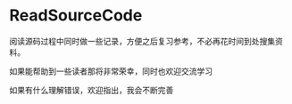 # ReadSourceCode
阅读源码过程中同时做一些记录，方便之后复习参考，不必再花时间到处搜集资料。

如果能帮助到一些读者那将非常荣幸，同时也欢迎交流学习

如果有什么理解错误，欢迎指出，我会不断完善
